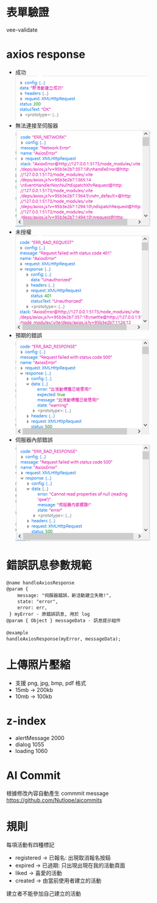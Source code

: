 # 表單驗證

vee-validate

# axios response

- 成功  
  ![axiosSuccess](src\assets\readme\axiosSuccess.png)
- 無法連接至伺服器  
  ![axiosNetworkError](src\assets\readme\axiosNetworkError.png)
- 未授權  
  ![axiosInAuthorized](src\assets\readme\axiosInAuthorized.png)
- 預期的錯誤  
  ![expectedError](src\assets\readme\expectedError.png)
- 伺服器內部錯誤  
  ![serverError](src\assets\readme\serverError.png)

# 錯誤訊息參數規範

```
@name handleAxiosResponse
@param {
    message: "伺服器錯誤，新活動建立失敗!",
    state: "error",
    error: err,
 } myError - 原錯誤訊息, 用於 log
@param { Object } messageData - 訊息提示組件

@example
handleAxiosResponse(myError, messageData);
```

# 上傳照片壓縮

- 支援 png, jpg, bmp, pdf 格式
- 15mb -> 200kb
- 10mb -> 100kb

# z-index

- alertMessage 2000
- dialog 1055
- loading 1060

# AI Commit

根據修改內容自動產生 commmit message
https://github.com/Nutlope/aicommits

# 規則

每項活動有四種標記

- registered -> 已報名: 出現取消報名按鈕
- expired -> 已過期: 只出現出現在我的活動頁面
- liked -> 喜愛的活動
- created -> 由當前使用者建立的活動

建立者不能參加自己建立的活動

